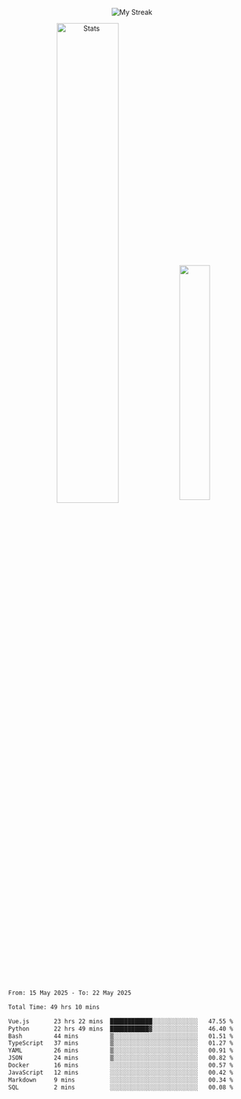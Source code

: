<p align="center">
<picture>
  <source media="(prefers-color-scheme: dark)" srcset="http://github-readme-streak-stats.herokuapp.com?user=semolik&theme=dark&hide_border=true&background=DD272700">
  <img alt="My Streak" src="http://github-readme-streak-stats.herokuapp.com?user=semolik&hide_border=true">
</picture>
</p>
<div align="center">
  <picture>
    <source media="(prefers-color-scheme: dark)" srcset="https://github-readme-stats.vercel.app/api?username=semolik&show_icons=true&bg_color=DD272700&hide_border=true&theme=dark">
        <img alt="Stats" src="https://github-readme-stats.vercel.app/api?username=semolik&show_icons=true&bg_color=DD272700&hide_border=true" width="50%" >
  </picture>
  <sup>
  <picture>
  <source media="(prefers-color-scheme: dark)" srcset="https://github-readme-stats.vercel.app/api/top-langs/?username=semolik&layout=compact&hide_border=true&bg_color=DD272700&theme=dark">
  <img src="https://github-readme-stats.vercel.app/api/top-langs/?username=semolik&layout=compact&hide_border=true" width="35%" />
  </picture>
  </sup>
</div>
<!--START_SECTION:waka-->

```txt
From: 15 May 2025 - To: 22 May 2025

Total Time: 49 hrs 10 mins

Vue.js       23 hrs 22 mins  ████████████░░░░░░░░░░░░░   47.55 %
Python       22 hrs 49 mins  ███████████▓░░░░░░░░░░░░░   46.40 %
Bash         44 mins         ▒░░░░░░░░░░░░░░░░░░░░░░░░   01.51 %
TypeScript   37 mins         ▒░░░░░░░░░░░░░░░░░░░░░░░░   01.27 %
YAML         26 mins         ▒░░░░░░░░░░░░░░░░░░░░░░░░   00.91 %
JSON         24 mins         ▒░░░░░░░░░░░░░░░░░░░░░░░░   00.82 %
Docker       16 mins         ░░░░░░░░░░░░░░░░░░░░░░░░░   00.57 %
JavaScript   12 mins         ░░░░░░░░░░░░░░░░░░░░░░░░░   00.42 %
Markdown     9 mins          ░░░░░░░░░░░░░░░░░░░░░░░░░   00.34 %
SQL          2 mins          ░░░░░░░░░░░░░░░░░░░░░░░░░   00.08 %
```

<!--END_SECTION:waka-->

